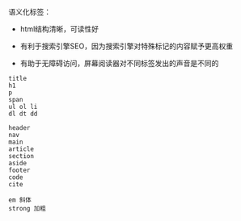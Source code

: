 语义化标签：

* html结构清晰，可读性好

* 有利于搜索引擎SEO，因为搜索引擎对特殊标记的内容赋予更高权重
* 有助于无障碍访问，屏幕阅读器对不同标签发出的声音是不同的

```
title
h1
p
span
ul ol li
dl dt dd

header
nav
main
article
section
aside
footer
code
cite

em 斜体
strong 加粗
```

